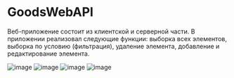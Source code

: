 # GoodsWebAPI
Веб-приложение состоит из клиентской и серверной части. В приложении реализовал следующие функции: выборка всех элементов, выборка по условию (фильтрация), удаление элемента, добавление и редактирование элемента.


![image](https://github.com/IvanSalovProg/GoodsWebAPI/assets/130348846/21796274-92b3-4de3-b7fe-dc056d1dd6b4)
![image](https://github.com/IvanSalovProg/GoodsWebAPI/assets/130348846/0eb604c9-84a1-4896-bca7-415dc85362d0)
![image](https://github.com/IvanSalovProg/GoodsWebAPI/assets/130348846/0579eb9c-18ff-4713-bdcb-281a65239124)
![image](https://github.com/IvanSalovProg/GoodsWebAPI/assets/130348846/818d725f-1fbe-4a1c-94de-e018bc11887b)
